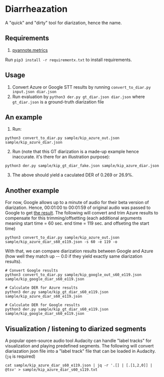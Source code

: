 # Diarrheazation

A "quick" and "dirty" tool for diarization, hence the name.

## Requirements
1. [pyannote.metrics](http://pyannote.github.io/pyannote-metrics/)

Run `pip3 install -r requirementx.txt` to install requirements.

## Usage
1. Convert Azure or Google STT results by running `convert_to_diar.py input.json diar.json`
2. Run evaluation by `python3 der.py gt_diar.json diar.json` where `gt_diar.json` is a ground-truth diarization file

## An example
1. Run:
```
python3 convert_to_diar.py sample/kip_azure_out.json sample/kip_azure_diar.json
```
2. Run (note that this GT diarization is a made-up example hence inaccurate. it's there for an illustration purpose):
```
python3 der.py sample/kip_gt_diar_fake.json sample/kip_azure_diar.json
```
3. The above should yield a caculated DER of 0.269 or 26.9%.

## Another example
For now, Google allows up to a minute of audio for their beta version of diarization. Hence, 00:01:00 to 00:01:59 of original audio was passed to Google to get [the result](./sample/kip_google_out_s60_e119.json).
The following will convert and trim Azure results to compensate for this trimming/offsetting (each additional arguments meaning start time = 60 sec. end time = 119 sec. and offseting the start time)
```
python3 convert_to_diar.py sample/kip_azure_out.json sample/kip_azure_diar_s60_e119.json -s 60 -e 119 -o
```

With that, we can compare diarization results between Google and Azure (how well they match up -- 0.0 if they yield exactly same diarization results).
```
# Convert Google results
python3 convert_to_diar.py sample/kip_google_out_s60_e119.json sample/kip_google_diar_s60_e119.json

# Calculate DER for Azure results
python3 der.py sample/kip_gt_diar_s60_e119.json sample/kip_azure_diar_s60_e119.json

# Calculate DER for Google results
python3 der.py sample/kip_gt_diar_s60_e119.json sample/kip_google_diar_s60_e119.json
```

## Visualization / listening to diarized segments
A popular open-source audio tool Audacity can handle "label tracks" for visualization and playing predefined segments.
The following will convert diariazation json file into a "label track" file that can be loaded in Audacity. (`jq` is required)
```
cat sample/kip_azure_diar_s60_e119.json | jq -r '.[] | [.[1,2,0]] | @tsv' > sample/kip_azure_diar_s60_s119.txt
```
